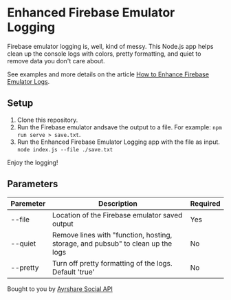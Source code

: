 # Enhanced Firebase Emulator Logging

<!-- @import "[TOC]" {cmd="toc" depthFrom=1 depthTo=6 orderedList=false} -->

<!-- @import "[TOC]" {cmd="toc" depthFrom=1 depthTo=6 orderedList=false} -->

Firebase emulator logging is, well, kind of messy. This Node.js app helps clean up the console logs with colors, pretty formatting, and quiet to remove data you don't care about.

See examples and more details on the article [How to Enhance Firebase Emulator Logs](https://www.ayrshare.com/how-to-enhance-firebase-emulator-logs/).

## Setup

1. Clone this repository.
2. Run the Firebase emulator andsave the output to a file. For example: `npm run serve > save.txt`.
3. Run the Enhanced Firebase Emulator Logging app with the file as input. `node index.js --file ./save.txt`

Enjoy the logging!

## Parameters

| Paremeter | Description                                                                     | Required |
| --------- | ------------------------------------------------------------------------------- | -------- |
| --file    | Location of the Firebase emulator saved output                                  | Yes      |
| --quiet   | Remove lines with "function, hosting, storage, and pubsub" to clean up the logs | No       |
| --pretty  | Turn off pretty formatting of the logs. Default 'true'                          | No       |

Bought to you by [Ayrshare Social API](https://www.ayrshare.com)